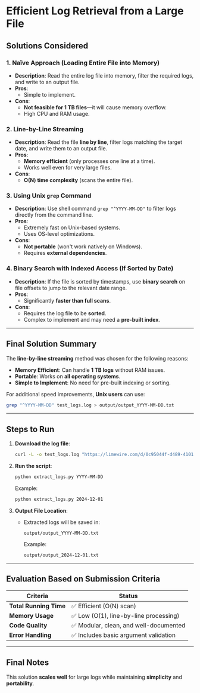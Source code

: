 # **Efficient Log Retrieval from a Large File**

## **Solutions Considered**

### 1. **Naïve Approach (Loading Entire File into Memory)**
- **Description**: Read the entire log file into memory, filter the required logs, and write to an output file.
- **Pros**:
  - Simple to implement.
- **Cons**:
  - **Not feasible for 1 TB files**—it will cause memory overflow.
  - High CPU and RAM usage.

### 2. **Line-by-Line Streaming**
- **Description**: Read the file **line by line**, filter logs matching the target date, and write them to an output file.
- **Pros**:
  - **Memory efficient** (only processes one line at a time).
  - Works well even for very large files.
- **Cons**:
  - **O(N) time complexity** (scans the entire file).

### 3. **Using Unix `grep` Command**
- **Description**: Use shell command `grep "^YYYY-MM-DD"` to filter logs directly from the command line.
- **Pros**:
  - Extremely fast on Unix-based systems.
  - Uses OS-level optimizations.
- **Cons**:
  - **Not portable** (won't work natively on Windows).
  - Requires **external dependencies**.

### 4. **Binary Search with Indexed Access (If Sorted by Date)**
- **Description**: If the file is sorted by timestamps, use **binary search** on file offsets to jump to the relevant date range.
- **Pros**:
  - Significantly **faster than full scans**.
- **Cons**:
  - Requires the log file to be **sorted**.
  - Complex to implement and may need a **pre-built index**.

---

## **Final Solution Summary**
The **line-by-line streaming** method was chosen for the following reasons:
- **Memory Efficient**: Can handle **1 TB logs** without RAM issues.
- **Portable**: Works on **all operating systems**.
- **Simple to Implement**: No need for pre-built indexing or sorting.

For additional speed improvements, **Unix users** can use:
```bash
grep "^YYYY-MM-DD" test_logs.log > output/output_YYYY-MM-DD.txt
```

---

## **Steps to Run**
1. **Download the log file**:
   ```bash
   curl -L -o test_logs.log "https://limewire.com/d/0c95044f-d489-4101-bf1a-ca48839eea86#cVKnm0pKXpN6pjsDwav4f5MNssotyy0C8Xvaor1bA5U"
   ```

2. **Run the script**:
   ```bash
   python extract_logs.py YYYY-MM-DD
   ```
   Example:
   ```bash
   python extract_logs.py 2024-12-01
   ```

3. **Output File Location**:
   - Extracted logs will be saved in:
     ```
     output/output_YYYY-MM-DD.txt
     ```
     Example:
     ```
     output/output_2024-12-01.txt
     ```

---

## **Evaluation Based on Submission Criteria**
| Criteria               | Status |
|------------------------|--------|
| **Total Running Time** | ✅ Efficient (O(N) scan) |
| **Memory Usage**       | ✅ Low (O(1), line-by-line processing) |
| **Code Quality**       | ✅ Modular, clean, and well-documented |
| **Error Handling**     | ✅ Includes basic argument validation |

---

## **Final Notes**
This solution **scales well** for large logs while maintaining **simplicity** and **portability**.  
